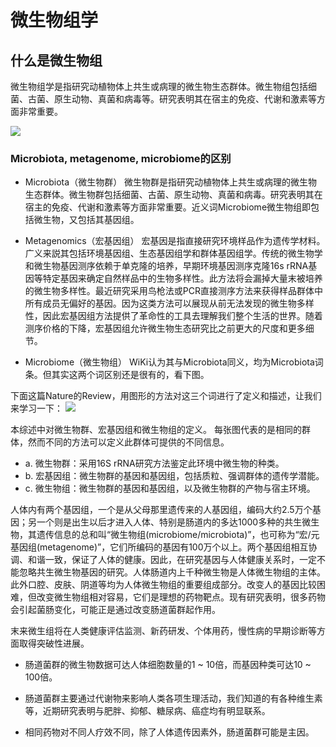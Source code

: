 # 微生物组学

## 什么是微生物组
微生物组学是指研究动植物体上共生或病理的微生物生态群体。微生物组包括细菌、古菌、原生动物、真菌和病毒等。研究表明其在宿主的免疫、代谢和激素等方面非常重要。

![](https://mmbiz.qpic.cn/mmbiz_jpg/RozUCQWmoogwAbrhBFBLtGTvaicOR23I9kVrialOMfNNoSibtn9ZzdTyQqa8Pdhlkb6nBPibQKWJktm2EoXVpGRagw/640?wx_fmt=jpeg&tp=webp&wxfrom=5&wx_lazy=1&wx_co=1)


### Microbiota, metagenome, microbiome的区别
+ Microbiota（微生物群）
微生物群是指研究动植物体上共生或病理的微生物生态群体。微生物群包括细菌、古菌、原生动物、真菌和病毒。研究表明其在宿主的免疫、代谢和激素等方面非常重要。近义词Microbiome微生物组即包括微生物，又包括其基因组。

+ Metagenomics（宏基因组）
宏基因是指直接研究环境样品作为遗传学材料。广义来説其包括环境基因组、生态基因组学和群体基因组学。传统的微生物学和微生物基因测序依赖于单克隆的培养，早期环境基因测序克隆16s rRNA基因等特定基因来确定自然样品中的生物多样性。此方法将会漏掉大量末被培养的微生物多样性。最近研究采用鸟枪法或PCR直接测序方法来获得样品群体中所有成员无偏好的基因。因为这类方法可以展现从前无法发现的微生物多样性，因此宏基因组方法提供了革命性的工具去理解我们整个生活的世界。随着测序价格的下降，宏基因组允许微生物生态研究比之前更大的尺度和更多细节。


+ Microbiome（微生物组）
WiKi认为其与Microbiota同义，均为Microbiota词条。但其实这两个词区别还是很有的，看下图。

下面这篇Nature的Review，用图形的方法对这三个词进行了定义和描述，让我们来学习一下：
![](http://mmbiz.qpic.cn/mmbiz_jpg/RozUCQWmooj6pm0RDW2Isuzhr8JTpocTb6vKwC2JBic4ibZJl6HxFjrFarpJ49MfUtibSM4qSqY2IkzuibxLhL5jTw/640?wx_fmt=jpeg&tp=webp&wxfrom=5&wx_lazy=1&wx_co=1)

本综述中对微生物群、宏基因组和微生物组的定义。
每张图代表的是相同的群体，然而不同的方法可以定义此群体可提供的不同信息。

+ a. 微生物群：采用16S rRNA研究方法鉴定此环境中微生物的种类。
+ b. 宏基因组：微生物群的基因和基因组，包括质粒、强调群体的遗传学潜能。
+ c. 微生物组：微生物群的基因和基因组，以及微生物群的产物与宿主环境。


人体内有两个基因组，一个是从父母那里遗传来的人基因组，编码大约2.5万个基因；另一个则是出生以后才进入人体、特别是肠道内的多达1000多种的共生微生物，其遗传信息的总和叫“微生物组(microbiome/microbiota)”，也可称为“宏/元基因组(metagenome)”，它们所编码的基因有100万个以上。两个基因组相互协调、和谐一致，保证了人体的健康。因此，在研究基因与人体健康关系时，一定不能忽略共生微生物基因的研究。人体肠道内上千种微生物是人体微生物组的主体。此外口腔、皮肤、阴道等均为人体微生物组的重要组成部分。改变人的基因比较困难，但改变微生物组相对容易，它们是理想的药物靶点。现有研究表明，很多药物会引起菌肠变化，可能正是通过改变肠道菌群起作用。

末来微生组将在人类健康评估监测、新药研发、个体用药，慢性病的早期诊断等方面取得突破性进展。

+ 肠道菌群的微生物数据可达人体细胞数量的1 ~ 10倍，而基因种类可达10 ~ 100倍。

+ 肠道菌群主要通过代谢物来影响人类各项生理活动，我们知道的有各种维生素等，近期研究表明与肥胖、抑郁、糖尿病、癌症均有明显联系。

+ 相同药物对不同人疗效不同，除了人体遗传因素外，肠道菌群可能是主因。
